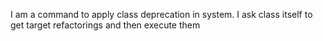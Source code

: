 I am a command to apply class deprecation in system.
I ask class itself to get target refactorings and then execute them